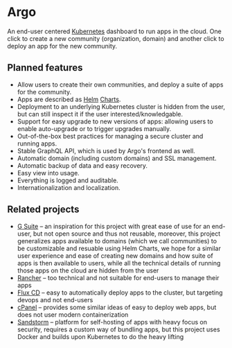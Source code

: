 # Argo

An end-user centered [Kubernetes](https://kubernetes.io/) dashboard to run apps in the cloud.
One click to create a new community (organization, domain) and another click to deploy an app for the new community.

## Planned features

* Allow users to create their own communities, and deploy a suite of apps for the community.
* Apps are described as [Helm](https://helm.sh/) [Charts](https://helm.sh/docs/topics/charts/).
* Deployment to an underlying Kubernetes cluster is hidden from the user, but can still inspect it if the user interested/knowledgable.
* Support for easy upgrade to new versions of apps: allowing users to enable auto-upgrade or to trigger upgrades manually.
* Out-of-the-box best practices for managing a secure cluster and running apps.
* Stable GraphQL API, which is used by Argo's frontend as well.
* Automatic domain (including custom domains) and SSL management.
* Automatic backup of data and easy recovery.
* Easy view into usage.
* Everything is logged and auditable.
* Internationalization and localization.

## Related projects

* [G Suite](https://en.wikipedia.org/wiki/G_Suite) – an inspiration for this project with great ease of use for an end-user, but not open source and thus not reusable, moreover,
  this project generalizes apps available to domains (which we call communities) to be customizable and resuable using Helm Charts, we hope for a similar user experience and ease
  of creating new domains and how suite of apps is then available to users, while all the technical details of running those apps on the cloud are hidden from the user
* [Rancher](https://rancher.com/) – too technical and not suitable for end-users to manage their apps
* [Flux CD](https://fluxcd.io/) – easy to automatically deploy apps to the cluster, but targeting devops and not end-users
* [cPanel](https://cpanel.net/) – provides some similar ideas of easy to deploy web apps, but does not user modern containerization
* [Sandstorm](https://sandstorm.io/) – platform for self-hosting of apps with heavy focus on security, requires a custom way of bundling apps, but this project uses Docker
  and builds upon Kubernetes to do the heavy lifting